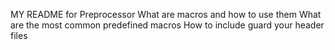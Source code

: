 MY README for Preprocessor
What are macros and how to use them
What are the most common predefined macros
How to include guard your header files

